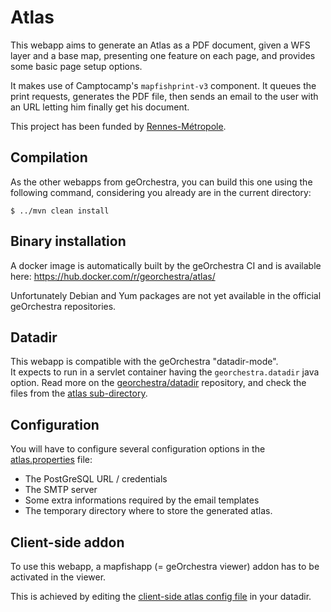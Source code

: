 # Atlas

This webapp aims to generate an Atlas as a PDF document, given a WFS layer and
a base map, presenting one feature on each page, and provides some basic page
setup options.

It makes use of Camptocamp's `mapfishprint-v3` component. It queues the print
requests, generates the PDF file, then sends an email to the user with an URL
letting him finally get his document.


This project has been funded by [Rennes-Métropole](https://github.com/sigrennesmetropole/).

## Compilation

As the other webapps from geOrchestra, you can build this one using the
following command, considering you already are in the current directory:

```
$ ../mvn clean install
```

## Binary installation

A docker image is automatically built by the geOrchestra CI and is available here:
https://hub.docker.com/r/georchestra/atlas/

Unfortunately Debian and Yum packages are not yet available in the official
geOrchestra repositories.

## Datadir

This webapp is compatible with the geOrchestra "datadir-mode".  
It expects to run in a servlet container having the `georchestra.datadir` java option. Read more on the [georchestra/datadir](https://github.com/georchestra/datadir/tree/master) repository, and check the files from the [atlas sub-directory](https://github.com/georchestra/datadir/tree/master/atlas).

## Configuration

You will have to configure several configuration options in the [atlas.properties](https://github.com/georchestra/datadir/blob/master/atlas/atlas.properties) file:
 * The PostGreSQL URL / credentials
 * The SMTP server
 * Some extra informations required by the email templates
 * The temporary directory where to store the generated atlas.

## Client-side addon

To use this webapp, a mapfishapp (= geOrchestra viewer) addon has to be activated in the viewer.

This is achieved by editing the [client-side atlas config file](https://github.com/georchestra/datadir/tree/atlas/mapfishapp/addons/atlas) in your datadir.

